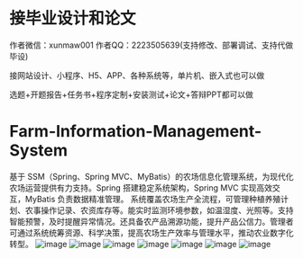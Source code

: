 # 接毕业设计和论文
作者微信：xunmaw001  作者QQ：2223505639(支持修改、部署调试、支持代做毕设)

接网站设计、小程序、H5、APP、各种系统等，单片机、嵌入式也可以做

选题+开题报告+任务书+程序定制+安装测试+论文+答辩PPT都可以做
# Farm-Information-Management-System
基于 SSM（Spring、Spring MVC、MyBatis）的农场信息化管理系统，为现代化农场运营提供有力支持。Spring 搭建稳定系统架构，Spring MVC 实现高效交互，MyBatis 负责数据精准管理。  系统覆盖农场生产全流程，可管理种植养殖计划、农事操作记录、农资库存等。能实时监测环境参数，如温湿度、光照等。支持智能预警，及时提醒异常情况。还具备农产品溯源功能，提升产品公信力。管理者可通过系统统筹资源、科学决策，提高农场生产效率与管理水平，推动农业数字化转型。 
![image](https://github.com/user-attachments/assets/7172fe75-69bb-4f38-b084-c752c4a3038d)
![image](https://github.com/user-attachments/assets/73933e22-756d-4525-9831-42f5dde1eba4)
![image](https://github.com/user-attachments/assets/c82ed67e-1e6c-46c9-ba28-069d060b9d26)
![image](https://github.com/user-attachments/assets/eb9986b1-4eeb-4d7f-ba87-5e9b85937a69)
![image](https://github.com/user-attachments/assets/1d858004-5c3b-4f8c-b75c-373f274c7546)
![image](https://github.com/user-attachments/assets/88922c15-ffd0-47b0-9425-b3453e5485d2)
![image](https://github.com/user-attachments/assets/6cad830e-ed07-459f-9d66-de6a13158703)
